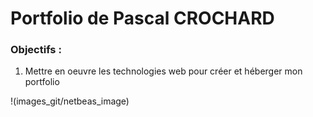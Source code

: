 # Portfolio de Pascal CROCHARD
### Objectifs :
1. Mettre en oeuvre les technologies web pour créer et héberger mon portfolio

!(images_git/netbeas_image)
